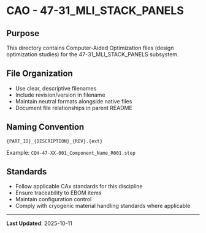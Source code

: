 # CAO - 47-31_MLI_STACK_PANELS

## Purpose

This directory contains Computer-Aided Optimization files (design optimization studies) for the 47-31_MLI_STACK_PANELS subsystem.

## File Organization

- Use clear, descriptive filenames
- Include revision/version in filename
- Maintain neutral formats alongside native files
- Document file relationships in parent README

## Naming Convention

```
{PART_ID}_{DESCRIPTION}_{REV}.{ext}
```

Example: `CQH-47-XX-001_Component_Name_R001.step`

## Standards

- Follow applicable CAx standards for this discipline
- Ensure traceability to EBOM items
- Maintain configuration control
- Comply with cryogenic material handling standards where applicable

---

**Last Updated**: 2025-10-11
